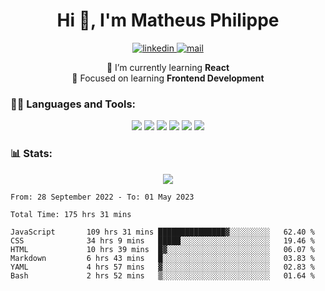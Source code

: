 
<h1 align="center">Hi 👋, I'm Matheus Philippe</h1>
<p align="center">
  <a href="https://www.linkedin.com/in/matheusphilippe-" target="_blank" rel="noopener noreferrer">
    <img alt="linkedin" src="https://img.shields.io/static/v1?label=&message=Linkedin&color=blue&logo=linkedin&style=for-the-badge" /> </a>
 
  <a href="mailto:matheus.philippe2002@gmail.com">
    <img alt="mail" src="https://img.shields.io/badge/Gmail-D14836?style=for-the-badge&logo=gmail&logoColor=white" /> </a>
 <div align='center'>
  🌱 I’m currently learning <strong>React</strong><br>
  📖 Focused on learning <strong>Frontend Development</strong>
</div>

   
</p>



<h3 align="left">🧑‍💻 Languages and Tools:</h3>

<p align="center">
  <img src="https://img.shields.io/badge/HTML5-E34F26?style=for-the-badge&logo=html5&logoColor=white" />
  <img src="https://img.shields.io/badge/CSS3-1572B6?style=for-the-badge&logo=css3&logoColor=white" />
  <img src="https://img.shields.io/badge/JavaScript-323330?style=for-the-badge&logo=javascript&logoColor=F7DF1E" /> 
  <img src="https://img.shields.io/badge/Git-F05032?style=for-the-badge&logo=git&logoColor=white" />
  <img src="https://img.shields.io/badge/Linux-FCC624?style=for-the-badge&logo=linux&logoColor=black" />
  <img src="https://img.shields.io/badge/VSCode-0078D4?style=for-the-badge&logo=visual%20studio%20code&logoColor=white" />
  
</p>

<h3 align="left"> 📊 Stats: </h3>

<p align="center">
  <img src="https://github-readme-stats.vercel.app/api/top-langs?username=mph7&show_icons=true&theme=tokyonight&hide_border=true&locale=en&langs_count=6&layout=compact" /> 



<!--START_SECTION:waka-->

```text
From: 28 September 2022 - To: 01 May 2023

Total Time: 175 hrs 31 mins

JavaScript       109 hrs 31 mins ███████████████▓░░░░░░░░░   62.40 %
CSS              34 hrs 9 mins   █████░░░░░░░░░░░░░░░░░░░░   19.46 %
HTML             10 hrs 39 mins  █▓░░░░░░░░░░░░░░░░░░░░░░░   06.07 %
Markdown         6 hrs 43 mins   █░░░░░░░░░░░░░░░░░░░░░░░░   03.83 %
YAML             4 hrs 57 mins   ▓░░░░░░░░░░░░░░░░░░░░░░░░   02.83 %
Bash             2 hrs 52 mins   ▒░░░░░░░░░░░░░░░░░░░░░░░░   01.64 %
```

<!--END_SECTION:waka-->
</p>

